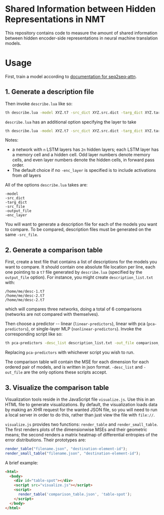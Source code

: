 
Shared Information between Hidden Representations in NMT
========================================================

This repository contains code to measure the amount of shared information between hidden encoder-side representations in neural machine translation models.

Usage
=====

First, train a model according to [documentation for seq2seq-attn](https://github.com/harvardnlp/seq2seq-attn).

1\. Generate a description file
------------------------------

Then invoke `describe.lua` like so:

```bash
th describe.lua -model XYZ.t7 -src_dict XYZ.src.dict -targ_dict XYZ.targ.dict -src_file XYZ.tok -output_file XYZ.t7
```

`describe.lua` has an additional option specifying the layer to take

```bash
th describe.lua -model XYZ.t7 -src_dict XYZ.src.dict -targ_dict XYZ.targ.dict -src_file XYZ.tok -output_file XYZ.t7 -enc_layer 1
```

Notes: 
- a network with `n` LSTM layers has `2n` hidden layers; each LSTM layer has a memory cell and a hidden cell. Odd layer numbers denote memory cells, and even layer numbers denote the hidden cells, in forward pass order.
- The default choice if no `-enc_layer` is specified is to include activations from _all_ layers

All of the options `describe.lua` takes are:

```
-model
-src_dict
-targ_dict
-src_file
-output_file
-enc_layer
```

You will want to generate a description file for each of the models you want to compare. To be compared, description files must be generated on the same `-src_file`.

2\. Generate a comparison table
------------------------------

First, create a text file that contains a list of descriptions for the models you want to compare. It should contain one absolute file location per line, each one pointing to a `t7` file generated by `describe.lua` (specified by the `output_file` option). For instance, you might create `description_list.txt` with:

```
/home/me/desc-1.t7
/home/me/desc-2.t7
/home/me/desc-2.t7
```

which will compares three networks, doing a total of 6 comparisons (networks are not compared with themselves).

Then choose a predictor -- linear (`linear-predictors`), linear with pca (`pca-predictors`), or single-layer MLP (`nonlinear-predictors`). Invoke the corresponding script like so:

```bash
th pca-predictors -desc_list description_list.txt -out_file comparison_table.json
```

Replacing `pca-predictors` with whichever script you wish to run.

The comparison table will contain the MSE for each dimension for each ordered pair of models, and is written in json format. `-desc_list` and `-out_file` are the only options these scripts accept.

3\. Visualize the comparison table
---------------------------------

Visualization tools reside in the JavaScript file `visualize.js`. Use this in an HTML file to generate visualizations. By default, the visualization loads data by making an XHR request for the wanted JSON file, so you will need to run a local server in order to do this, rather than just view the file with `file://`.

`visualize.js` provides two functions: `render_table` and `render_small_table`. The first renders plots of the dimensionwise MSEs and their geometric means; the second renders a matrix heatmap of differential entropies of the error distributions. Their prototypes are:

```javascript
render_table("filename.json", "destination-element-id");
render_small_table("filename.json", "destination-element-id");
```

A brief example:

```html
<html>
  <body>
    <div id="table-spot"></div>
    <script src="visualize.js"></script>
    <script>
      render_table('comparison_table.json', 'table-spot');
    </script>
  </body>
</html>
```
